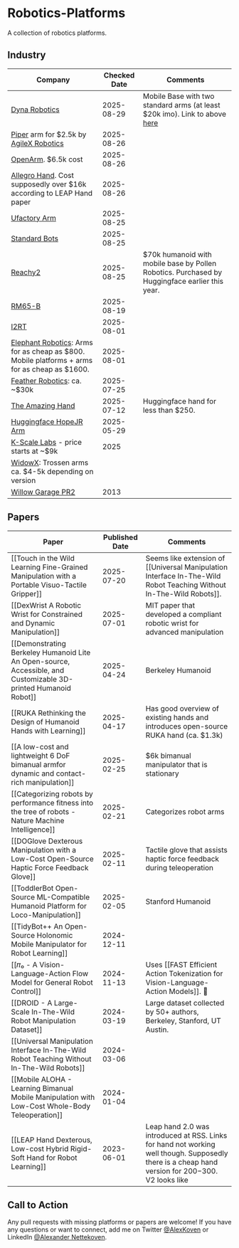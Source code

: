 # Robotics-Platforms

A collection of robotics platforms.

## Industry 

| Company | Checked Date | Comments |
| ---------------------------------------------------------------------------------------------------------------------------------------------------------------------------------------------------------------------------------------------------------------------------------------------------------------------------------------------------------------------------------------------------------------------------------------------------------------------------------------------------------------------------------------------------------------------------------------------------------------------------------------------------- | ------------ | ------------------------------------------------------------------------------------------------------------------------------------------------------------------------------------------------------------------------------------------------------------------------------------------------------------------------------- |
| [Dyna Robotics](https://www.dyna.co/) | 2025-08-29 | Mobile Base with two standard arms (at least $20k imo). Link to above [here](https://www.linkedin.com/posts/dyna-robotics_cleanshow2025-robotics-automation-activity-7366903965462003713-40xB?utm_source=share&utm_medium=member_desktop&rcm=ACoAABSV-R4BLe26RUcv3ZDc9EKe58cRlXKz8O8) |
| [Piper](https://global.agilex.ai/products/piper) arm for $2.5k by [AgileX Robotics](https://global.agilex.ai/pages/about-us) | 2025-08-26 | |
| [OpenArm](https://github.com/enactic/openarm). $6.5k cost | 2025-08-26 | |
| [Allegro Hand](https://www.allegrohand.com/?gad_source=1&gad_campaignid=21343116219&gbraid=0AAAAA9UNdCx_a9ovFh8C1jpO0fg2CgIxe&gclid=CjwKCAjwtrXFBhBiEiwAEKen1yZzFNLVnxucm3Pu7FraqHEa33LmQwF7H-VHnctP5Q5-Asm_xQv0IBoChKgQAvD_BwE). Cost supposedly over $16k according to LEAP Hand paper | 2025-08-26 | |
| [Ufactory Arm](https://www.ufactory.us/?utm_source=google&utm_medium=cpc&utm_campaign=competitorsaisa&utm_term=ur&gad_source=1&gad_campaignid=22247466162&gbraid=0AAAAApkOHBCXVyg-3N4z2NMVbNN4x8Hpy&gclid=CjwKCAjwk7DFBhBAEiwAeYbJsX-UCjeetiMaLv2gJDxo9XbBT2ssLuWmWGtq4MRxVJvQ-wp1wRRgyxoCbOsQAvD_BwE) | 2025-08-25 | |
| [Standard Bots](https://standardbots.com/?utm_term=cobots&utm_campaign=Search-HighValue&utm_source=adwords&utm_medium=ppc&hsa_acc=7267437431&hsa_cam=22846672441&hsa_grp=183461319255&hsa_ad=680186556473&hsa_src=g&hsa_tgt=kwd-304891322623&hsa_kw=cobots&hsa_mt=b&hsa_net=adwords&hsa_ver=3&gad_source=1&gad_campaignid=22846672441&gbraid=0AAAAABoFo6iSiMPcya4mZ98dAuyINwvLn&gclid=CjwKCAjwk7DFBhBAEiwAeYbJseTpTkBng-Ujyhn-TYrXs36dixGhTThXJSJMFRzToWIJIFNjUEZfXhoCgi8QAvD_BwE) | 2025-08-25 | |
| [Reachy2](https://fortune.com/2025/04/14/ai-company-hugging-face-buys-humanoid-robot-company-pollen-robotics-reachy-2/) | 2025-08-25 | $70k humanoid with mobile base by Pollen Robotics. Purchased by Huggingface earlier this year. |
| [RM65-B](https://www.realman-robotics.com/rm65-ae1.html) | 2025-08-19 | |
| [I2RT](https://i2rt.com/products/yam-manipulator) | 2025-08-01 | |
| [Elephant Robotics](https://shop.elephantrobotics.com/?utm_term=elephant%20robotics&utm_campaign=%E3%80%90%E4%B8%8D%E8%83%BD%E8%B6%85%E8%BF%87430%E3%80%91Elephantrobotics%E5%93%81%E7%89%8C%E5%90%8D&utm_source=adwords&utm_medium=ppc&dm_acc=3657328933&dm_cam=15616166851&dm_grp=131630769775&dm_ad=570368651482&dm_src=g&dm_tgt=kwd-443848233998&dm_kw=elephant%20robotics&dm_mt=b&dm_net=adwords&dm_ver=3&gad_source=1&gbraid=0AAAAACw-MsX4f1-oFC9YTqdkcso9cTihy&gclid=Cj0KCQjwlMfABhCWARIsADGXdy8mvXngKkAZZ0NyIAoEWhgrBYjIz_5fFLeX91ds-k-yrcSb-PQiNr0aAjBSEALw_wcB): Arms for as cheap as $800. Mobile platforms + arms for as cheap as $1600. | 2025-08-01 | |
| [Feather Robotics](https://feather.dev/): ca. ~$30k | 2025-07-25 | |
| [The Amazing Hand](https://github.com/pollen-robotics/AmazingHand) | 2025-07-12 | Huggingface hand for less than $250. |
| [Huggingface HopeJR Arm](https://huggingface.co/docs/lerobot/hope_jr) | 2025-05-29 | |
| [K-Scale Labs](https://www.kscale.dev/) - price starts at ~$9k | 2025 | |
| [WidowX](https://www.trossenrobotics.com/widowx-250): Trossen arms ca. $4-5k depending on version | | |
| [Willow Garage PR2](https://www.youtube.com/watch?v=J4m_tEEStiw&ab_channel=SquigglemomandFriends) | 2013 | |

## Papers

| Paper | Published Date | Comments |
| --------------------------------------------------------------------------------------------------------------- | -------------- | -------------------------------------------------------------------------------------------------------------------------------------------------------------------------------------------------------------------------------------------------------------------------------------------------------------------------------------------------------------------------------------------------------------------------------------------------------------------------------------------------------------------------- |
| [[Touch in the Wild Learning Fine-Grained Manipulation with a Portable Visuo-Tactile Gripper]] | 2025-07-20 | Seems like extension of [[Universal Manipulation Interface In-The-Wild Robot Teaching Without In-The-Wild Robots]]. |
| [[DexWrist A Robotic Wrist for Constrained and Dynamic Manipulation]] | 2025-07-01 | MIT paper that developed a compliant robotic wrist for advanced manipulation |
| [[Demonstrating Berkeley Humanoid Lite An Open-source, Accessible, and Customizable 3D-printed Humanoid Robot]] | 2025-04-24 | Berkeley Humanoid |
| [[RUKA Rethinking the Design of Humanoid Hands with Learning]] | 2025-04-17 | Has good overview of existing hands and introduces open-source RUKA hand (ca. $1.3k) |
| [[A low-cost and lightweight 6 DoF bimanual armfor dynamic and contact-rich manipulation]] | 2025-02-25 | $6k bimanual manipulator that is stationary |
| [[Categorizing robots by performance fitness into the tree of robots - Nature Machine Intelligence]] | 2025-02-21 | Categorizes robot arms |
| [[DOGlove Dexterous Manipulation with a Low-Cost Open-Source Haptic Force Feedback Glove]] | 2025-02-11 | Tactile glove that assists haptic force feedback during teleoperation |
| [[ToddlerBot Open-Source ML-Compatible Humanoid Platform for Loco-Manipulation]] | 2025-02-05 | Stanford Humanoid |
| [[TidyBot++ An Open-Source Holonomic Mobile Manipulator for Robot Learning]] | 2024-12-11 | |
| [[𝜋₀ - A Vision-Language-Action Flow Model for General Robot Control]] | 2024-11-13 | Uses [[FAST Efficient Action Tokenization for Vision-Language-Action Models]]. 🔎 |
| [[DROID - A Large-Scale In-The-Wild Robot Manipulation Dataset]] | 2024-03-19 | Large dataset collected by 50+ authors, Berkeley, Stanford, UT Austin. |
| [[Universal Manipulation Interface In-The-Wild Robot Teaching Without In-The-Wild Robots]] | 2024-03-06 | |
| [[Mobile ALOHA - Learning Bimanual Mobile Manipulation with Low-Cost Whole-Body Teleoperation]] | 2024-01-04 | |
| [[LEAP Hand Dexterous, Low-cost Hybrid Rigid-Soft Hand for Robot Learning]] | 2023-06-01 | Leap hand 2.0 was introduced at RSS. Links for hand not working well though. Supposedly there is a cheap hand version for $200-$300. V2 looks like |

## Call to Action

Any pull requests with missing platforms or papers are welcome! If you have any questions or want to connect, add me on Twitter [@AlexKoven](https://x.com/AlexKoven) or LinkedIn [@Alexander Nettekoven](https://www.linkedin.com/in/alexander-nettekoven/).

